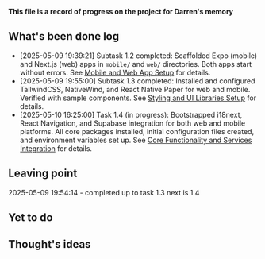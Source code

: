 **This file is a record of progress on the project for Darren's memory**

## What's been done log

- [2025-05-09 19:39:21] Subtask 1.2 completed: Scaffolded Expo (mobile) and Next.js (web) apps in `mobile/` and `web/` directories. Both apps start without errors. See [Mobile and Web App Setup](mdc:__project-docs/docs-and-snipets/setup-mobile-web.md) for details.
- [2025-05-09 19:55:00] Subtask 1.3 completed: Installed and configured TailwindCSS, NativeWind, and React Native Paper for web and mobile. Verified with sample components. See [Styling and UI Libraries Setup](mdc:__project-docs/docs-and-snipets/styling-ui-libraries-setup.md) for details.
- [2025-05-10 16:25:00] Task 1.4 (in progress): Bootstrapped i18next, React Navigation, and Supabase integration for both web and mobile platforms. All core packages installed, initial configuration files created, and environment variables set up. See [Core Functionality and Services Integration](mdc:__project-docs/docs-and-snipets/core-functionality-and-services-integration.md) for details.

## Leaving point

2025-05-09 19:54:14 - completed up to task 1.3 next is 1.4

## Yet to do

## Thought's ideas

